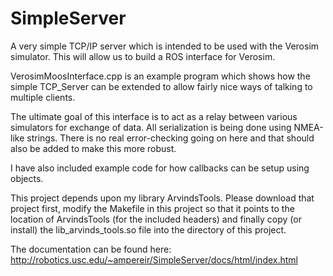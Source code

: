 SimpleServer
============

A very simple TCP/IP server which is intended to be used with the Verosim simulator. This will allow us to build a ROS interface for Verosim.

VerosimMoosInterface.cpp is an example program which shows how the simple TCP_Server can be extended to 
allow fairly nice ways of talking to multiple clients.

The ultimate goal of this interface is to act as a relay between various simulators for exchange of data. All serialization is being done using NMEA-like strings. There is no real error-checking going on here and that should also be added to make this more robust.

I have also included example code for how callbacks can be setup using objects.

This project depends upon my library ArvindsTools. Please download that project first, modify the Makefile in this project
so that it points to the location of ArvindsTools (for the included headers) and finally copy (or install) the lib_arvinds_tools.so
file into the directory of this project.

The documentation can be found here: http://robotics.usc.edu/~ampereir/SimpleServer/docs/html/index.html
